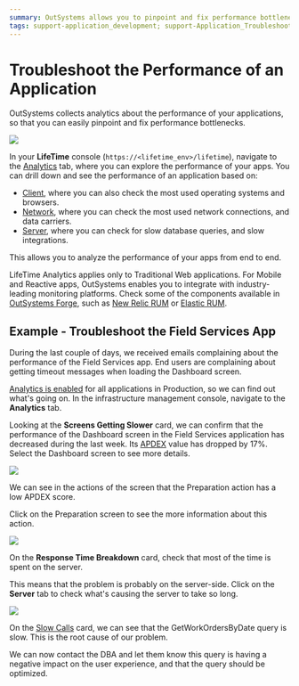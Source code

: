 ```yaml
---
summary: OutSystems allows you to pinpoint and fix performance bottlenecks by exploring the performance of your applications in the infrastructure management console.
tags: support-application_development; support-Application_Troubleshooting; support-devOps; support-monitoring;  support-monitoring-featured; runtime-traditionalweb
---
```


# Troubleshoot the Performance of an Application

OutSystems collects analytics about the performance of your applications, so that you can easily pinpoint and fix performance bottlenecks.

![](images/troubleshoot-the-performance-of-an-application-1.png)

In your **LifeTime** console (`https://<lifetime_env>/lifetime`), navigate to the [Analytics](troubleshoot-the-performance-of-an-application.md) tab, where you can explore the performance of your apps. You can drill down and see the performance of an application based on:

* [Client](how-application-performance-is-measured.md#client-metrics), where you can also check the most used operating systems and browsers.
* [Network](how-application-performance-is-measured.md#network-metrics), where you can check the most used network connections, and data carriers.
* [Server](how-application-performance-is-measured.md#server-metrics), where you can check for slow database queries, and slow integrations.

This allows you to analyze the performance of your apps from end to end.

<div class="info" markdown="1">

LifeTime Analytics applies only to Traditional Web applications. For Mobile and Reactive apps, OutSystems enables you to integrate with industry-leading monitoring platforms. Check some of the components available in [OutSystems Forge](https://www.outsystems.com/forge/), such as [New Relic RUM](https://www.outsystems.com/forge/component-overview/6848/new-relic-rum) or [Elastic RUM](https://www.outsystems.com/forge/component-overview/7341/elastic-rum).

</div>

## Example - Troubleshoot the Field Services App

During the last couple of days, we received emails complaining about the performance of the Field Services app. End users are complaining about getting timeout messages when loading the Dashboard screen.

[Analytics is enabled](<enable-analytics-for-an-environment.md>) for all applications in Production, so we can find out what's going on. In the infrastructure management console, navigate to the **Analytics** tab. 

Looking at the **Screens Getting Slower** card, we can confirm that the performance of the Dashboard screen in the Field Services application has decreased during the last week. Its [APDEX](<the-apdex-performance-score.md>) value has dropped by 17%. Select the Dashboard screen to see more details.

![](images/troubleshoot-the-performance-of-an-application-2.png)

We can see in the actions of the screen that the Preparation action has a low APDEX score.

Click on the Preparation screen to see the more information about this action.

![](images/troubleshoot-the-performance-of-an-application-3.png)

On the **Response Time Breakdown** card, check that most of the time is spent on the server.

This means that the problem is probably on the server-side. Click on the **Server** tab to check what's causing the server to take so long.

![](images/troubleshoot-the-performance-of-an-application-4.png)

On the [Slow Calls](how-application-performance-is-measured.md#about-slow-calls) card, we can see that the GetWorkOrdersByDate query is slow. This is the root cause of our problem.

We can now contact the DBA and let them know this query is having a negative impact on the user experience, and that the query should be optimized.
